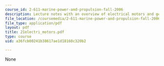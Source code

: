 ```yaml
---
course_id: 2-611-marine-power-and-propulsion-fall-2006
description: Lecture notes with an overview of electrical motors and generators.
file_location: /coursemedia/2-611-marine-power-and-propulsion-fall-2006/a36fcb00241b38617ae1d18160c320b2_21electri_motors.pdf
file_type: application/pdf
layout: pdf
title: 21electri_motors.pdf
type: course
uid: a36fcb00241b38617ae1d18160c320b2

---
```

None